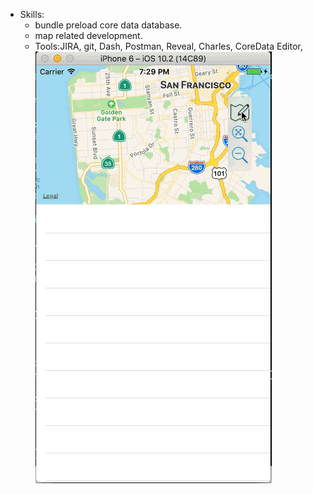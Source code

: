 

* Skills: 
    * bundle preload core data database. 
    * map related development.   
    * Tools:JIRA, git, Dash, Postman, Reveal, Charles, CoreData Editor, 
![](https://github.com/futomtom/geosearch2017/raw/master/demo.gif)

